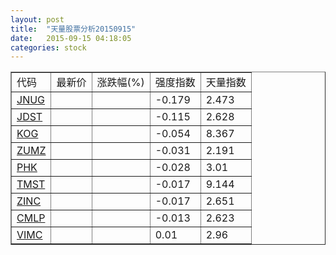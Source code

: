 ```yaml
---
layout: post
title:  "天量股票分析20150915"
date:   2015-09-15 04:18:05
categories: stock
---
```

<script type="text/javascript">
var stockList = []
stockList.push('gb_jnug');
stockList.push('gb_jdst');
stockList.push('gb_kog');
stockList.push('gb_zumz');
stockList.push('gb_phk');
stockList.push('gb_tmst');
stockList.push('gb_zinc');
stockList.push('gb_cmlp');
stockList.push('gb_vimc');
</script>

<table border="1">
 <tr>
  <td>代码</td>
  <td>最新价</td>
  <td>涨跌幅(%)</td>
 <td>强度指数</td>
 <td>天量指数</td>
</tr>
  <tr id="jnug"><td><a href="http://stock.finance.sina.com.cn/usstock/quotes/JNUG.html" target="_blank">JNUG</a></td><td></td><td></td><td>-0.179</td><td>2.473</td></tr>
  <tr id="jdst"><td><a href="http://stock.finance.sina.com.cn/usstock/quotes/JDST.html" target="_blank">JDST</a></td><td></td><td></td><td>-0.115</td><td>2.628</td></tr>
  <tr id="kog"><td><a href="http://stock.finance.sina.com.cn/usstock/quotes/KOG.html" target="_blank">KOG</a></td><td></td><td></td><td>-0.054</td><td>8.367</td></tr>
  <tr id="zumz"><td><a href="http://stock.finance.sina.com.cn/usstock/quotes/ZUMZ.html" target="_blank">ZUMZ</a></td><td></td><td></td><td>-0.031</td><td>2.191</td></tr>
  <tr id="phk"><td><a href="http://stock.finance.sina.com.cn/usstock/quotes/PHK.html" target="_blank">PHK</a></td><td></td><td></td><td>-0.028</td><td>3.01</td></tr>
  <tr id="tmst"><td><a href="http://stock.finance.sina.com.cn/usstock/quotes/TMST.html" target="_blank">TMST</a></td><td></td><td></td><td>-0.017</td><td>9.144</td></tr>
  <tr id="zinc"><td><a href="http://stock.finance.sina.com.cn/usstock/quotes/ZINC.html" target="_blank">ZINC</a></td><td></td><td></td><td>-0.017</td><td>2.651</td></tr>
  <tr id="cmlp"><td><a href="http://stock.finance.sina.com.cn/usstock/quotes/CMLP.html" target="_blank">CMLP</a></td><td></td><td></td><td>-0.013</td><td>2.623</td></tr>
  <tr id="vimc"><td><a href="http://stock.finance.sina.com.cn/usstock/quotes/VIMC.html" target="_blank">VIMC</a></td><td></td><td></td><td>0.01</td><td>2.96</td></tr>
</table>
